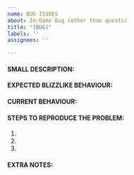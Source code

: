 ```yaml
---
name: BUG ISSUES
about: In-Game Bug (other than quests)
title: "[BUG]"
labels: ''
assignees: ''

---
```


<!-- IF YOU DO NOT FILL THIS TEMPLATE OUT, WE WILL CLOSE YOUR ISSUE! -->

<!-- WRITE A RELEVANT TITLE -->



#### SMALL DESCRIPTION:
<!-- Add a one line description of the bug -->



#### EXPECTED BLIZZLIKE BEHAVIOUR:
<!-- Describe how it should be working without the bug. -->



#### CURRENT BEHAVIOUR:
<!-- Describe the bug in detail. -->



#### STEPS TO REPRODUCE THE PROBLEM:
<!-- Describe precisely how to reproduce the bug so we can fix it or confirm its existence:
 - Which commands to use? Which NPC to teleport to?
 - Do we need to have debug flags on Cmake?
 - Do we need to look at the console while the bug happens?
 - Other steps
-->

1. 
2. 
3. 

#### EXTRA NOTES:
<!--
Any information that can help the developers to identify and fix the issue should be put here.




#### OPERATING SYSTEM:
<!-- Windows 7/10, Debian 8/9/10, Ubuntu 16/18 etc... -->
